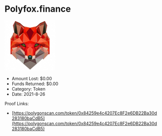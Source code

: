 # Polyfox.finance
![Polyfox.finance](/rektimages/Polyfox.finance.png)
- Amount Lost: $0.00
- Funds Returned: $0.00
- Category: Token
- Date: 2021-8-26



Proof Links:
- [https://polygonscan.com/token/0x84259e4c4207Ec8F2e6DB22Ba30d283180baCdB5](https://polygonscan.com/token/0x84259e4c4207Ec8F2e6DB22Ba30d283180baCdB5)


